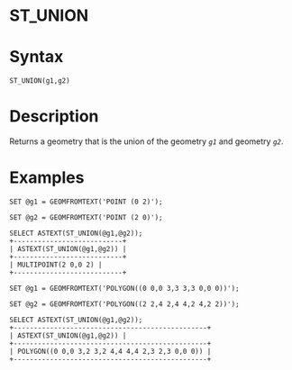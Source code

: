 # ST_UNION

#

# Syntax

```
ST_UNION(g1,g2)
```

#

# Description

Returns a geometry that is the union of the geometry *`g1`* and geometry *`g2`*.

#

# Examples

```
SET @g1 = GEOMFROMTEXT('POINT (0 2)');

SET @g2 = GEOMFROMTEXT('POINT (2 0)');

SELECT ASTEXT(ST_UNION(@g1,@g2));
+---------------------------+
| ASTEXT(ST_UNION(@g1,@g2)) |
+---------------------------+
| MULTIPOINT(2 0,0 2) |
+---------------------------+
```

```
SET @g1 = GEOMFROMTEXT('POLYGON((0 0,0 3,3 3,3 0,0 0))');

SET @g2 = GEOMFROMTEXT('POLYGON((2 2,4 2,4 4,2 4,2 2))');

SELECT ASTEXT(ST_UNION(@g1,@g2));
+------------------------------------------------+
| ASTEXT(ST_UNION(@g1,@g2)) |
+------------------------------------------------+
| POLYGON((0 0,0 3,2 3,2 4,4 4,4 2,3 2,3 0,0 0)) |
+------------------------------------------------+
```